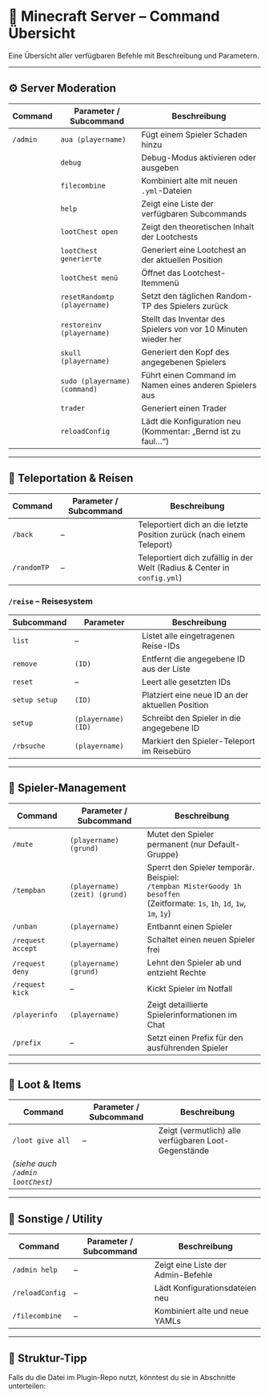# 🧭 Minecraft Server – Command Übersicht

Eine Übersicht aller verfügbaren Befehle mit Beschreibung und Parametern.

---

## ⚙️ **Server Moderation**

| Command | Parameter / Subcommand | Beschreibung |
|----------|------------------------|---------------|
| `/admin` | `aua (playername)` | Fügt einem Spieler Schaden hinzu |
| | `debug` | Debug-Modus aktivieren oder ausgeben |
| | `filecombine` | Kombiniert alte mit neuen `.yml`-Dateien |
| | `help` | Zeigt eine Liste der verfügbaren Subcommands |
| | `lootChest open` | Zeigt den theoretischen Inhalt der Lootchests |
| | `lootChest generierte` | Generiert eine Lootchest an der aktuellen Position |
| | `lootChest menü` | Öffnet das Lootchest-Itemmenü |
| | `resetRandomtp (playername)` | Setzt den täglichen Random-TP des Spielers zurück |
| | `restoreinv (playername)` | Stellt das Inventar des Spielers von vor 10 Minuten wieder her |
| | `skull (playername)` | Generiert den Kopf des angegebenen Spielers |
| | `sudo (playername) (command)` | Führt einen Command im Namen eines anderen Spielers aus |
| | `trader` | Generiert einen Trader |
| | `reloadConfig` | Lädt die Konfiguration neu (Kommentar: „Bernd ist zu faul…“) |

---

## 🔁 **Teleportation & Reisen**

| Command | Parameter / Subcommand | Beschreibung |
|----------|------------------------|---------------|
| `/back` | – | Teleportiert dich an die letzte Position zurück (nach einem Teleport) |
| `/randomTP` | – | Teleportiert dich zufällig in der Welt (Radius & Center in `config.yml`) |

### `/reise` – Reisesystem

| Subcommand | Parameter | Beschreibung |
|-------------|------------|---------------|
| `list` | – | Listet alle eingetragenen Reise-IDs |
| `remove` | `(ID)` | Entfernt die angegebene ID aus der Liste |
| `reset` | – | Leert alle gesetzten IDs |
| `setup setup` | `(ID)` | Platziert eine neue ID an der aktuellen Position |
| `setup` | `(playername) (ID)` | Schreibt den Spieler in die angegebene ID |
| `/rbsuche` | `(playername)` | Markiert den Spieler-Teleport im Reisebüro |

---

## 🧰 **Spieler-Management**

| Command | Parameter / Subcommand | Beschreibung |
|----------|------------------------|---------------|
| `/mute` | `(playername) (grund)` | Mutet den Spieler permanent (nur Default-Gruppe) |
| `/tempban` | `(playername) (zeit) (grund)` | Sperrt den Spieler temporär. Beispiel:<br>`/tempban MisterGoody 1h besoffen` <br>(Zeitformate: `1s`, `1h`, `1d`, `1w`, `1m`, `1y`) |
| `/unban` | `(playername)` | Entbannt einen Spieler |
| `/request accept` | `(playername)` | Schaltet einen neuen Spieler frei |
| `/request deny` | `(playername) (grund)` | Lehnt den Spieler ab und entzieht Rechte |
| `/request kick` | – | Kickt Spieler im Notfall |
| `/playerinfo` | `(playername)` | Zeigt detaillierte Spielerinformationen im Chat |
| `/prefix` | – | Setzt einen Prefix für den ausführenden Spieler |

---

## 🎁 **Loot & Items**

| Command | Parameter / Subcommand | Beschreibung |
|----------|------------------------|---------------|
| `/loot give all` | – | Zeigt (vermutlich) alle verfügbaren Loot-Gegenstände |
| *(siehe auch `/admin lootChest`)* | | |

---

## 🧩 **Sonstige / Utility**

| Command | Parameter / Subcommand | Beschreibung |
|----------|------------------------|---------------|
| `/admin help` | – | Zeigt eine Liste der Admin-Befehle |
| `/reloadConfig` | – | Lädt Konfigurationsdateien neu |
| `/filecombine` | – | Kombiniert alte und neue YAMLs |

---

## 🧱 Struktur-Tipp

Falls du die Datei im Plugin-Repo nutzt, könntest du sie in Abschnitte unterteilen:

